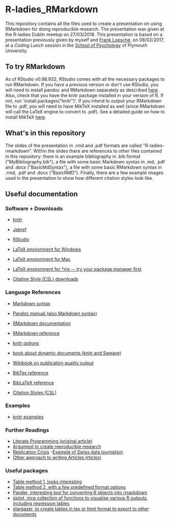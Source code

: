 # R-ladies_RMarkdown

This repository contains all the files used to create a presentation on using RMarkdown for doing reproducible research. The presentation was given at the R-ladies Dublin meetup on 27/03/2018. This presentation is based on a presentation previously given by myself and [Frank Loesche](https://www.cognovo.eu/people/research-fellows/frank-loesche.php), on 08/02/2017, at a *Coding Lunch* session in the [School of Psychology](https://www.plymouth.ac.uk/schools/psychology/) of Plymouth University. 

## To try RMarkdown

As of RStudio v0.98.932, RStudio comes with all the necessary packages to run RMarkdown. If you have a previous version or don't use RStudio, you will need to install pandoc and RMarkdown separately as described [here](https://github.com/rstudio/rmarkdown#installation). Also, check that you have the knitr package installed in your version of R. If not, run 'install.packages("knitr")'. If you intend to output your RMarkdown file to .pdf, you will need to have MikTeX installed as well (since RMarkdown will call the LaTeX engine to convert to .pdf). See a detailed guide on how to install MikTeX [here](https://medium.com/@sorenlind/create-pdf-reports-using-r-r-markdown-latex-and-knitr-on-windows-10-952b0c48bfa9).

## What's in this repository

The slides of the presentation in .rmd and .pdf formats are called "R-ladies-rmarkdown". Within the slides there are references to other files contained in this repository: there is an example bibliography in .bib format ("MyBibliography.bib"), a file with some basic Markdown syntax in .md, .pdf and .docx ("BasicMdSyntax"), a file with some basic RMarkdown syntax in .rmd, .pdf and .docx ("BasicRMD"). Finally, there are a few example images used in the presentation to show how different citation styles look like.

## Useful documentation

### Software + Downloads

- [knitr](https://yihui.name/knitr/)
- [Jabref](http://www.jabref.org/)
- [RStudio](https://www.rstudio.com/products/rstudio/download/)

- [LaTeX environment for Windows](https://miktex.org/)
- [LaTeX environment for Mac](https://www.tug.org/mactex/)
- [LaTeX environment for *nix -- try your package manager first](https://www.tug.org/texlive/)

- [Citation Style (CSL) downloads](https://github.com/citation-style-language/styles-distribution)


### Language References

- [Markdown syntax](https://daringfireball.net/projects/markdown/syntax)
- [Pandoc manual (also Markdown syntax)](http://pandoc.org/MANUAL.html)
- [RMarkdown documentation](http://rmarkdown.rstudio.com/lesson-1.html)
- [RMarkdown reference](https://www.rstudio.com/wp-content/uploads/2015/03/rmarkdown-reference.pdf)

- [knitr options](https://yihui.name/knitr/options/)
- [book about dynamic documents (knitr and Sweave)](https://github.com/yihui/knitr-book)
- [Wikibook on publication quality output](https://en.wikibooks.org/wiki/R_Programming/Publication_quality_ouput)

- [BibTex reference](http://www.bibtex.org/Format/)
- [BibLaTeX reference](https://www.ctan.org/pkg/biblatex)

- [Citation Styles (CSL)](http://citationstyles.org/)

### Examples

- [knitr examples](https://github.com/yihui/knitr-examples)
    
### Further Readings

- [Literate Programming (original article)](https://doi.org/10.1093/comjnl/27.2.97)
- [Argument to create reproducible research](https://www.washingtonpost.com/news/speaking-of-science/wp/2015/08/28/no-sciences-reproducibility-problem-is-not-limited-to-psychology/)
- [Replication Crisis](https://en.wikipedia.org/wiki/Replication_crisis)
-[Example of Swiss data journalism](http://srfdata.github.io/)
- [Other approach to writing Articles (rticles)](https://github.com/rstudio/rticles)

### Useful packages

- [Table method 1, looks interesting](https://github.com/renkun-ken/formattable)
- [Table method 2, with a few predefined format options](http://rpubs.com/jalapic/simpletable2)
- [Pander, interesting tool for converting R objects into rmarkdown](http://rapporter.github.io/pander/)
- [sjplot, nice collection of functions to visualise various R outputs, including regression tables](https://github.com/strengejacke/sjPlot)
- [stargazer, to create tables in tex or html format to export to other documents](https://www.r-bloggers.com/stargazer-package-for-beautiful-latex-tables-from-r-statistical-models-output/)

